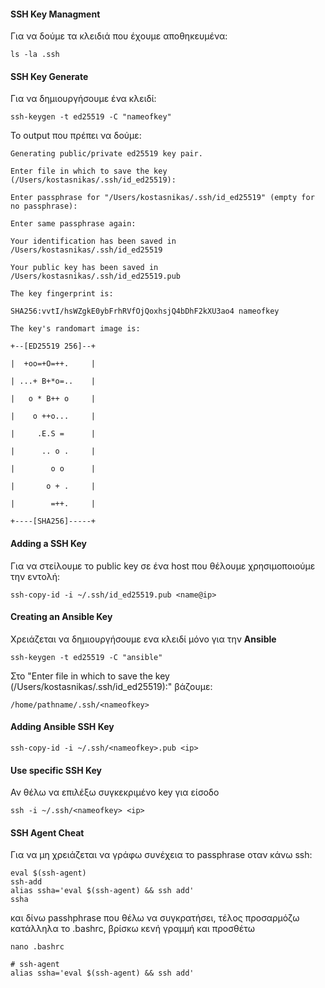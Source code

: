 #### SSH Key Managment 
Για να δούμε τα κλειδιά που έχουμε αποθηκευμένα:
```
ls -la .ssh 
```
#### SSH Key Generate 
Για να δημιουργήσουμε ένα κλειδί:
```
ssh-keygen -t ed25519 -C "nameofkey"
```
Το output που πρέπει να δούμε:
```
Generating public/private ed25519 key pair.

Enter file in which to save the key (/Users/kostasnikas/.ssh/id_ed25519): 

Enter passphrase for "/Users/kostasnikas/.ssh/id_ed25519" (empty for no passphrase): 

Enter same passphrase again: 

Your identification has been saved in /Users/kostasnikas/.ssh/id_ed25519

Your public key has been saved in /Users/kostasnikas/.ssh/id_ed25519.pub

The key fingerprint is:

SHA256:vvtI/hsWZgkE0ybFrhRVfOjQoxhsjQ4bDhF2kXU3ao4 nameofkey

The key's randomart image is:

+--[ED25519 256]--+

|  +oo=+O=++.     |

| ...+ B+*o=..    |

|   o * B++ o     |

|    o ++o...     |

|     .E.S =      |

|      .. o .     |

|        o o      |

|       o + .     |

|        =++.     |

+----[SHA256]-----+
```
#### Adding a SSH Key 
Για να στείλουμε το public key σε ένα host που θέλουμε χρησιμοποιούμε την εντολή:
```
ssh-copy-id -i ~/.ssh/id_ed25519.pub <name@ip>
```

#### Creating an Ansible Key 
Χρειάζεται να δημιουργήσουμε ενα κλειδί μόνο για την **Ansible**
```
ssh-keygen -t ed25519 -C "ansible"
```
Στο "Enter file in which to save the key (/Users/kostasnikas/.ssh/id_ed25519):" βάζουμε:
```
/home/pathname/.ssh/<nameofkey>
```
#### Adding Ansible SSH Key 
```
ssh-copy-id -i ~/.ssh/<nameofkey>.pub <ip>
```

#### Use specific SSH Key
Αν θέλω να επιλέξω συγκεκριμένο key για είσοδο
```
ssh -i ~/.ssh/<nameofkey> <ip>
```
#### SSH Agent Cheat
Για να μη χρειάζεται να γράφω συνέχεια το passphrase οταν κάνω ssh: 
```
eval $(ssh-agent)
ssh-add
alias ssha='eval $(ssh-agent) && ssh add'
ssha

```
και δίνω passhphrase  που θέλω να συγκρατήσει, τέλος προσαρμόζω κατάλληλα το .bashrc, βρίσκω κενή γραμμή και προσθέτω
```
nano .bashrc

# ssh-agent
alias ssha='eval $(ssh-agent) && ssh add'

```
